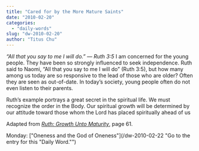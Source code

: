 ```yaml
---
title: "Cared for by the More Mature Saints"
date: "2010-02-20"
categories: 
  - "daily-words"
slug: "dw-2010-02-20"
author: "Titus Chu"
---
```


_“All that you say to me I will do.” — Ruth 3:5_ I am concerned for the young people. They have been so strongly influenced to seek independence. Ruth said to Naomi, “All that you say to me I will do” (Ruth 3:5), but how many among us today are so responsive to the lead of those who are older? Often they are seen as out-of-date. In today’s society, young people often do not even listen to their parents.

Ruth’s example portrays a great secret in the spiritual life. We must recognize the order in the Body. Our spiritual growth will be determined by our attitude toward those whom the Lord has placed spiritually ahead of us

Adapted from [_Ruth: Growth Unto Maturity_](/book-ruth "Go to the listing for this book."), page 61.

Monday: ["Oneness and the God of Oneness"](/dw-2010-02-22 "Go to the entry for this "Daily Word."")
